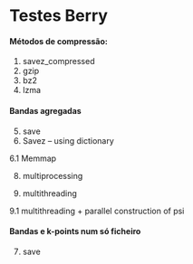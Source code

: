# Testes Berry
#### Métodos de compressão:
  1. savez_compressed
  2. gzip
  3. bz2
  4. lzma
#### Bandas agregadas

5. save
6. Savez – using dictionary

6.1 Memmap

8. multiprocessing

9. multithreading

9.1 multithreading + parallel construction of psi
#### Bandas e k-points num só ficheiro
  7. save


